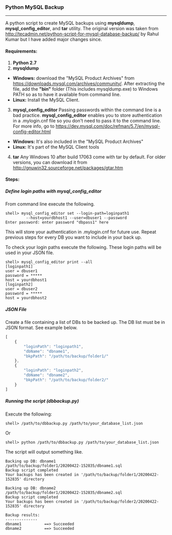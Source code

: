 ### Python MySQL Backup
---

A python script to create MySQL backups using <b>mysqldump</b>, <b>mysql_config_editor</b>, and <b>tar</b> utility. The original version was taken from http://tecadmin.net/python-script-for-mysql-database-backup/ by Rahul Kumar but I have added major changes since.

#### Requirements:
1. <b>Python 2.7</b>
2. <b>mysqldump</b>
- <b>Windows:</b> download the "MySQL Product Archives" from https://downloads.mysql.com/archives/community/. After extracting the file, add the <b>"bin"</b> folder (This includes mysqldump.exe) to Windows PATH so as to have it available from command line.
- <b>Linux:</b> Install the MySQL Client.
3. <b>mysql_config_editor</b>
Passing passwords within the command line is a bad practice. <b>mysql_config_editor</b> enables you to store authentication in a .mylogin.cnf file so you don't need to pass it to the command line. For more info, go to https://dev.mysql.com/doc/refman/5.7/en/mysql-config-editor.html
- <b>Windows:</b> It's also included in the "MySQL Product Archives"
- <b>Linux:</b> It's part of the MySQL Client tools
4. <b>tar</b>
Any Windows 10 after build 17063 come with tar by default. For older versions, you can download it from http://gnuwin32.sourceforge.net/packages/gtar.htm

#### Steps:
##### Define login paths with mysql_config_editor
From command line execute the following.
```
shell> mysql_config_editor set --login-path=loginpath1
         --host=yourdbhost1 --user=dbuser1 --password
Enter password: enter password "dbpass1" here
```
This will store your authentication in .mylogin.cnf for future use. Repeat previous steps for every DB you want to include in your back up.

To check your login paths execute the following. These login paths will be used in your JSON file.
```
shell> mysql_config_editor print --all
[loginpath1]
user = dbuser1
password = *****
host = yourdbhost1
[loginpath2]
user = dbuser2
password = *****
host = yourdbhost2
```

##### JSON File
Create a file containing a list of DBs to be backed up. The DB list must be in JSON format. See example below.
```javascript
[
    {
        "loginPath": "loginpath1",
        "dbName": "dbname1",
        "bkpPath": "/path/to/backup/folder1/"
    },
    {
        "loginPath": "loginpath2",
        "dbName": "dbname2",
        "bkpPath": "/path/to/backup/folder2/"
    }
]
```
##### Running the script (dbbackup.py)
Execute the following:
```
shell> /path/to/dbbackup.py /path/to/your_database_list.json
```
Or
```
shell> python /path/to/dbbackup.py /path/to/your_database_list.json
```

The script will output something like.
```
Backing up DB: dbname1
/path/to/backup/folder1/20200422-152835/dbname1.sql
Backup script completed
Your backups has been created in '/path/to/backup/folder1/20200422-152835' directory

Backing up DB: dbname2
/path/to/backup/folder1/20200422-152835/dbname2.sql
Backup script completed
Your backups has been created in '/path/to/backup/folder2/20200422-152835' directory

Backup results:
--------------
dbname1          ==> Succeeded 
dbname2          ==> Succeeded
```